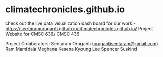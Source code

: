 # climatechronicles.github.io

check out the live data visualization dash board for our work - https://seetaramoruganti.github.io/climatechronicles.github.io/
 Project Website for CMSC 636/ CMSC 436

Project Colaborators:
Seetaram Oruganti (orugantiseetaram@gmail.com)
Ram Mamidala
Meghana Kesena 
Kyoung Lee
Spencer Suskind
